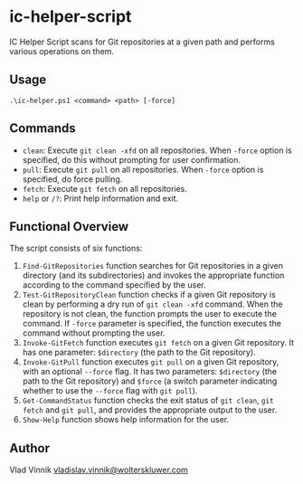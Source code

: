 # ic-helper-script

IC Helper Script scans for Git repositories at a given path and performs various operations on them.

## Usage

`.\ic-helper.ps1 <command> <path> [-force]`

## Commands

- `clean`: Execute `git clean -xfd` on all repositories. When `-force` option is specified, do this without prompting for user confirmation.
- `pull`: Execute `git pull` on all repositories. When `-force` option is specified, do force pulling.
- `fetch`: Execute `git fetch` on all repositories.
- `help` or `/?`: Print help information and exit.

## Functional Overview

The script consists of six functions:

1. `Find-GitRepositories` function searches for Git repositories in a given directory (and its subdirectories) and invokes the appropriate function according to the command specified by the user.
2. `Test-GitRepositoryClean` function checks if a given Git repository is clean by performing a dry run of `git clean -xfd` command. When the repository is not clean, the function prompts the user to execute the command. If `-force` parameter is specified, the function executes the command without prompting the user.
3. `Invoke-GitFetch` function executes `git fetch` on a given Git repository. It has one parameter: `$directory` (the path to the Git repository).
4. `Invoke-GitPull` function executes `git pull` on a given Git repository, with an optional `--force` flag. It has two parameters: `$directory` (the path to the Git repository) and `$force` (a switch parameter indicating whether to use the `--force` flag with `git pull`).
5. `Get-CommandStatus` function checks the exit status of `git clean`, `git fetch` and `git pull`, and provides the appropriate output to the user.
6. `Show-Help` function shows help information for the user.

## Author

Vlad Vinnik [vladislav.vinnik@wolterskluwer.com](mailto:vladislav.vinnik@wolterskluwer.com)
